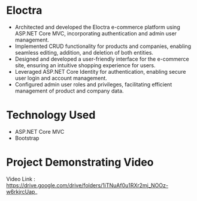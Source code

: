 # Eloctra
- Architected and developed the Eloctra e-commerce platform using ASP.NET Core MVC, incorporating authentication and admin user management.
- Implemented CRUD functionality for products and companies, enabling seamless editing, addition, and deletion of both entities.
- Designed and developed a user-friendly interface for the e-commerce site, ensuring an intuitive shopping experience for users.
- Leveraged ASP.NET Core Identity for authentication, enabling secure user login and account management.
- Configured admin user roles and privileges, facilitating efficient management of product and company data.

# Technology Used
- ASP.NET Core MVC
- Bootstrap

# Project Demonstrating Video

Video Link : https://drive.google.com/drive/folders/1iTNuAf0u1RXr2mj_NOOz-w6rkjrcUap_
